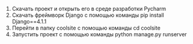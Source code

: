 1) Скачать проект и открыть его в среде разработки Pycharm
2) Скачать фреймворк Django с помощью команды pip install Django==4.1.1
3) Перейти в папку coolsite с помощью команды cd coolsite
4) Запустить проект с помощью команды python manage.py runserver
